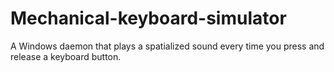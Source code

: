 # Mechanical-keyboard-simulator
A Windows daemon that plays a spatialized sound every time you press and release a keyboard button.
